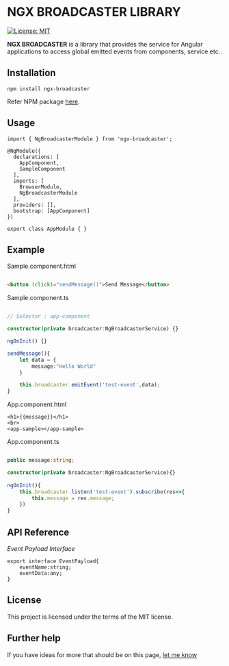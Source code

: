 # NGX BROADCASTER LIBRARY

[![License: MIT](https://img.shields.io/badge/License-MIT-yellow.svg)](https://opensource.org/licenses/MIT)

**NGX BROADCASTER** is a library that provides the service for Angular applications to access global emitted events from components, service etc..

## Installation

```
npm install ngx-broadcaster
```

Refer NPM package <a href="https://www.npmjs.com/package/ngx-broadcaster">here</a>.

## Usage

```
import { NgBroadcasterModule } from 'ngx-broadcaster';

@NgModule({
  declarations: [
    AppComponent,
    SampleComponent
  ],
  imports: [
    BrowserModule,
    NgBroadcasterModule
  ],
  providers: [],
  bootstrap: [AppComponent]
})

export class AppModule { }
```

## Example

Sample.component.html
```html

<button (click)="sendMessage()">Send Message</button>

```

Sample.component.ts
```typescript

// Selector : app-component

constructor(private broadcaster:NgBroadcasterService) {}

ngOnInit() {}

sendMessage(){
    let data = {
        message:"Hello World"
    }

    this.broadcaster.emitEvent('test-event',data);
}

```

App.component.html

```
<h1>{{message}}</h1>
<br>
<app-sample></app-sample>
```

App.component.ts

```typescript

public message:string;

constructor(private broadcaster:NgBroadcasterService){}
  
ngOnInit(){
    this.broadcaster.listen('test-event').subscribe(res=>{
        this.message = res.message;
    })
}

```

## API Reference

*Event Payload Interface*

```
export interface EventPayload{
    eventName:string;
    eventData:any;
}
```

## License

This project is licensed under the terms of the MIT license.


## Further help

If you have ideas for more that should be on this page, <a href="https://github.com/ansafans/Ng-Broadcaster/issues">let me know</a>